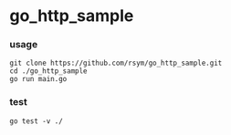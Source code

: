 # go_http_sample

### usage

```
git clone https://github.com/rsym/go_http_sample.git
cd ./go_http_sample
go run main.go
```

### test

```
go test -v ./
```
